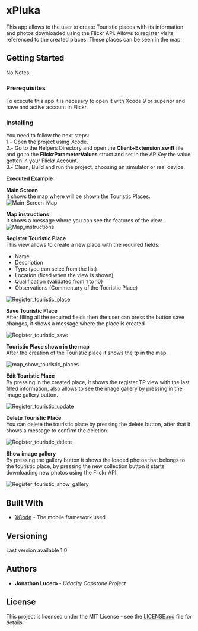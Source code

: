 # xPluka
This app allows to the user to create Touristic places with its information and photos downloaded using the Flickr API. 
Allows to register visits referenced to the created places.
These places can be seen in the map.
## Getting Started
No Notes
### Prerequisites
To execute this app it is necesary to open it with Xcode 9 or superior and have and active account in Flickr.
### Installing
You need to follow the next steps:<br />
1.- Open the project using Xcode.<br />
2.- Go to the Helpers Directory and open the **Client+Extension.swift** file and go to the  **FlickrParameterValues** struct and set in the APIKey the value gotten in your Flickr Account.<br />
3.- Clean, Build and run the project, choosing an simulator or real device.<br />

**Executed Example**

**Main Screen**<br/>
It shows the map where will be shown the Touristic Places.
![Main_Screen_Map](xpluka-map-1_1.png)

**Map instructions**<br/>
It shows a message where you can see the features of the view.
![Map_instructions](xpluka-map-instructions_1.png)

**Register Touristic Place**<br/>
This view allows to create a new place with the required fields:<br/>
* Name<br/>
* Description<br/>
* Type (you can selec from the list)<br/>
* Location (fixed when the view is shown)<br/>
* Qualification (validated from 1 to 10)<br/>
* Observations (Commentary of the Touristic Place)<br/>

![Register_touristic_place](xpluka-register-touristic-place_1.png)

**Save Touristic Place** <br/>
After filling all the required fields then the user can press the button save changes, it shows a message where the place is created

![Register_touristic_save](xpluka-register-touristic-place-save-changes_1.png)

**Touristic Place shown in the map**<br/>
After the creation of the Touristic place it shows the tp in the map. 

![map_show_touristic_places](xpluka-register-touristic-place-show-tp_1.png)

**Edit Touristic Place**<br/>
By pressing in the created place, it shows the register TP view with the last filled information, also allows to see the image gallery by pressing in the image gallery button. 

![Register_touristic_update](xpluka-register-touristic-place-update-changes_1.png)

**Delete Touristic Place**<br/>
You can delete the touristic place by pressing the delete button, after that it shows a message to confirm the deletion.

![Register_touristic_delete](xpluka-register-touristic-place-delete_1.png)

**Show image gallery**<br/>
By pressing the gallery button it shows the loaded photos that belongs to the touristic place, by pressing the new collection button it starts downloading new photos using the Flickr API.

![Register_touristic_show_gallery](xpluka-photo-gallery_1.png)



## Built With

* [XCode](https://developer.apple.com/xcode/) - The mobile framework used

## Versioning
Last version available 1.0

## Authors

* **Jonathan Lucero** - *Udacity Capstone Project* 

## License
This project is licensed under the MIT License - see the [LICENSE.md](LICENSE.md) file for details
